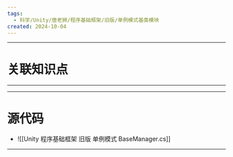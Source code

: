```yaml
---
tags:
  - 科学/Unity/唐老狮/程序基础框架/旧版/单例模式基类模块
created: 2024-10-04
---
```


---
# 关联知识点



---




---
# 源代码

- ![[Unity 程序基础框架 旧版 单例模式 BaseManager.cs]]

---